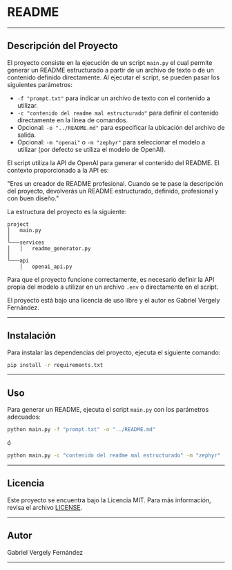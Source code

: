 # README

---

## Descripción del Proyecto

El proyecto consiste en la ejecución de un script `main.py` el cual permite generar un README estructurado a partir de un archivo de texto o de un contenido definido directamente. Al ejecutar el script, se pueden pasar los siguientes parámetros:

- `-f "prompt.txt"` para indicar un archivo de texto con el contenido a utilizar.
- `-c "contenido del readme mal estructurado"` para definir el contenido directamente en la línea de comandos.
- Opcional: `-o "../README.md"` para especificar la ubicación del archivo de salida.
- Opcional: `-m "openai"` o `-m "zephyr"` para seleccionar el modelo a utilizar (por defecto se utiliza el modelo de OpenAI).

El script utiliza la API de OpenAI para generar el contenido del README. El contexto proporcionado a la API es:

"Eres un creador de README profesional. Cuando se te pase la descripción del proyecto, devolverás un README estructurado, definido, profesional y con buen diseño."

La estructura del proyecto es la siguiente:

```
project
│   main.py
│
└───services
│   │   readme_generator.py
│   
└───api
    │   openai_api.py
```

Para que el proyecto funcione correctamente, es necesario definir la API propia del modelo a utilizar en un archivo `.env` o directamente en el script.

El proyecto está bajo una licencia de uso libre y el autor es Gabriel Vergely Fernández.

---

## Instalación

Para instalar las dependencias del proyecto, ejecuta el siguiente comando:

```bash
pip install -r requirements.txt
```

---

## Uso

Para generar un README, ejecuta el script `main.py` con los parámetros adecuados:

```bash
python main.py -f "prompt.txt" -o "../README.md"
```

ó

```bash
python main.py -c "contenido del readme mal estructurado" -m "zephyr"
```

---

## Licencia

Este proyecto se encuentra bajo la Licencia MIT. Para más información, revisa el archivo [LICENSE](LICENSE).

---

## Autor

Gabriel Vergely Fernández

---